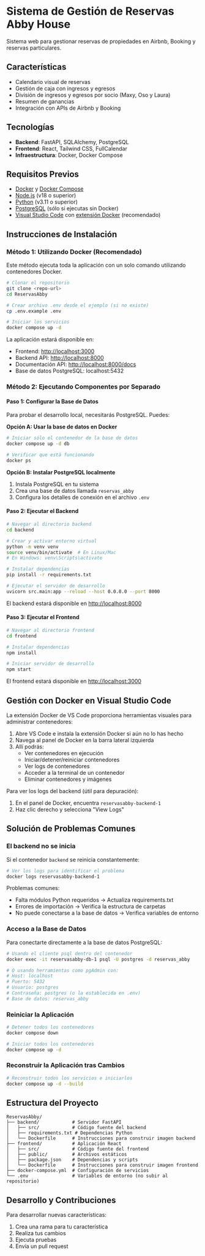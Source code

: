 # Sistema de Gestión de Reservas Abby House

Sistema web para gestionar reservas de propiedades en Airbnb, Booking y reservas particulares.

## Características

- Calendario visual de reservas
- Gestión de caja con ingresos y egresos
- División de ingresos y egresos por socio (Maxy, Oso y Laura)
- Resumen de ganancias
- Integración con APIs de Airbnb y Booking

## Tecnologías

- **Backend**: FastAPI, SQLAlchemy, PostgreSQL
- **Frontend**: React, Tailwind CSS, FullCalendar
- **Infraestructura**: Docker, Docker Compose

## Requisitos Previos

- [Docker](https://docs.docker.com/get-docker/) y [Docker Compose](https://docs.docker.com/compose/install/)
- [Node.js](https://nodejs.org/) (v18 o superior)
- [Python](https://www.python.org/downloads/) (v3.11 o superior)
- [PostgreSQL](https://www.postgresql.org/download/) (sólo si ejecutas sin Docker)
- [Visual Studio Code](https://code.visualstudio.com/) con [extensión Docker](https://marketplace.visualstudio.com/items?itemName=ms-azuretools.vscode-docker) (recomendado)

## Instrucciones de Instalación

### Método 1: Utilizando Docker (Recomendado)

Este método ejecuta toda la aplicación con un solo comando utilizando contenedores Docker.

```bash
# Clonar el repositorio
git clone <repo-url>
cd ReservasAbby

# Crear archivo .env desde el ejemplo (si no existe)
cp .env.example .env

# Iniciar los servicios
docker compose up -d
```

La aplicación estará disponible en:
- Frontend: [http://localhost:3000](http://localhost:3000)
- Backend API: [http://localhost:8000](http://localhost:8000)
- Documentación API: [http://localhost:8000/docs](http://localhost:8000/docs)
- Base de datos PostgreSQL: localhost:5432

### Método 2: Ejecutando Componentes por Separado

#### Paso 1: Configurar la Base de Datos

Para probar el desarrollo local, necesitarás PostgreSQL. Puedes:

**Opción A: Usar la base de datos en Docker**
```bash
# Iniciar sólo el contenedor de la base de datos
docker compose up -d db

# Verificar que está funcionando
docker ps
```

**Opción B: Instalar PostgreSQL localmente**
1. Instala PostgreSQL en tu sistema
2. Crea una base de datos llamada `reservas_abby`
3. Configura los detalles de conexión en el archivo `.env`

#### Paso 2: Ejecutar el Backend

```bash
# Navegar al directorio backend
cd backend

# Crear y activar entorno virtual
python -m venv venv
source venv/bin/activate  # En Linux/Mac
# En Windows: venv\Scripts\activate

# Instalar dependencias
pip install -r requirements.txt

# Ejecutar el servidor de desarrollo
uvicorn src.main:app --reload --host 0.0.0.0 --port 8000
```

El backend estará disponible en [http://localhost:8000](http://localhost:8000)

#### Paso 3: Ejecutar el Frontend

```bash
# Navegar al directorio frontend
cd frontend

# Instalar dependencias
npm install

# Iniciar servidor de desarrollo
npm start
```

El frontend estará disponible en [http://localhost:3000](http://localhost:3000)

## Gestión con Docker en Visual Studio Code

La extensión Docker de VS Code proporciona herramientas visuales para administrar contenedores:

1. Abre VS Code e instala la extensión Docker si aún no lo has hecho
2. Navega al panel de Docker en la barra lateral izquierda
3. Allí podrás:
   - Ver contenedores en ejecución
   - Iniciar/detener/reiniciar contenedores
   - Ver logs de contenedores
   - Acceder a la terminal de un contenedor
   - Eliminar contenedores y imágenes

Para ver los logs del backend (útil para depuración):
1. En el panel de Docker, encuentra `reservasabby-backend-1`
2. Haz clic derecho y selecciona "View Logs"

## Solución de Problemas Comunes

### El backend no se inicia

Si el contenedor `backend` se reinicia constantemente:

```bash
# Ver los logs para identificar el problema
docker logs reservasabby-backend-1
```

Problemas comunes:
- Falta módulos Python requeridos → Actualiza requirements.txt
- Errores de importación → Verifica la estructura de carpetas
- No puede conectarse a la base de datos → Verifica variables de entorno

### Acceso a la Base de Datos

Para conectarte directamente a la base de datos PostgreSQL:

```bash
# Usando el cliente psql dentro del contenedor
docker exec -it reservasabby-db-1 psql -U postgres -d reservas_abby

# O usando herramientas como pgAdmin con:
# Host: localhost
# Puerto: 5432
# Usuario: postgres
# Contraseña: postgres (o la establecida en .env)
# Base de datos: reservas_abby
```

### Reiniciar la Aplicación

```bash
# Detener todos los contenedores
docker compose down

# Iniciar todos los contenedores
docker compose up -d
```

### Reconstruir la Aplicación tras Cambios

```bash
# Reconstruir todos los servicios e iniciarlos
docker compose up -d --build
```

## Estructura del Proyecto

```
ReservasAbby/
├── backend/            # Servidor FastAPI
│   ├── src/            # Código fuente del backend
│   ├── requirements.txt # Dependencias Python
│   └── Dockerfile      # Instrucciones para construir imagen backend
├── frontend/           # Aplicación React
│   ├── src/            # Código fuente del frontend
│   ├── public/         # Archivos estáticos
│   ├── package.json    # Dependencias y scripts
│   └── Dockerfile      # Instrucciones para construir imagen frontend
├── docker-compose.yml  # Configuración de servicios
└── .env                # Variables de entorno (no subir al repositorio)
```

## Desarrollo y Contribuciones

Para desarrollar nuevas características:

1. Crea una rama para tu característica
2. Realiza tus cambios
3. Ejecuta pruebas
4. Envía un pull request